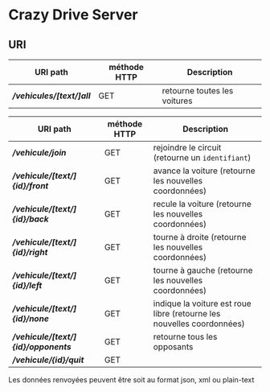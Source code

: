 Crazy Drive Server
==================



URI
---


URI path                         |  méthode HTTP  |  Description     
-------------------------------- | -------------- | --------------------------------------------------------------------------
**_/vehicules/[text/]all_**      |  GET           |  retourne toutes les voitures



URI path                                |  méthode HTTP  |  Description     
--------------------------------------- | -------------- | --------------------------------------------------------------------------
**_/vehicule/join_**                    |  GET           |  rejoindre le circuit (retourne un `identifiant`)
**_/vehicule/[text/]{id}/front_**       |  GET           |  avance la voiture (retourne les nouvelles coordonnées)
**_/vehicule/[text/]{id}/back_**        |  GET           |  recule la voiture (retourne les nouvelles coordonnées)
**_/vehicule/[text/]{id}/right_**       |  GET           |  tourne à droite (retourne les nouvelles coordonnées)
**_/vehicule/[text/]{id}/left_**        |  GET           |  tourne à gauche (retourne les nouvelles coordonnées)
**_/vehicule/[text/]{id}/none_**        |  GET           |  indique la voiture est roue libre (retourne les nouvelles coordonnées)
**_/vehicule/[text/]{id}/opponents_**   |  GET           |  retourne tous les opposants
**_/vehicule/{id}/quit_**               |  GET           |  



Les données renvoyées peuvent être soit au format json, xml ou plain-text